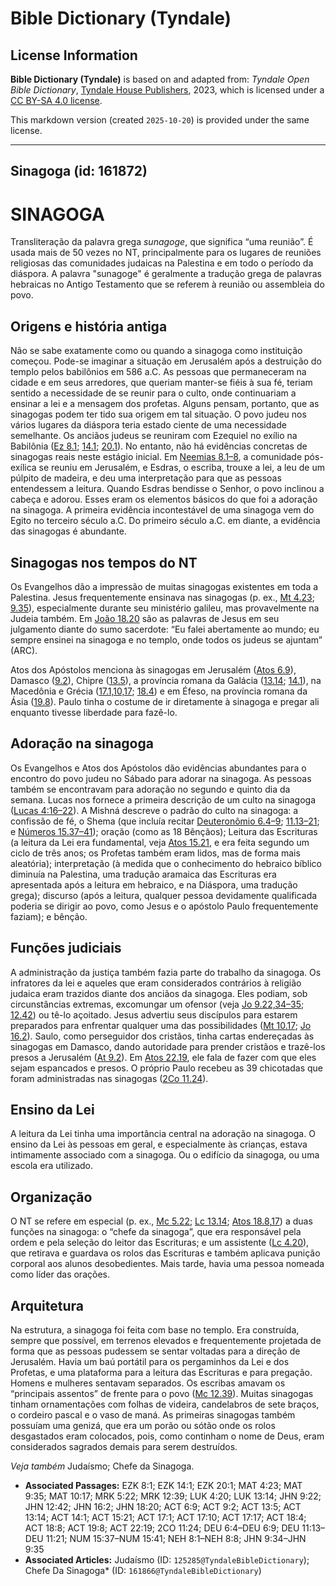 # Bible Dictionary (Tyndale)

## License Information

**Bible Dictionary (Tyndale)** is based on and adapted from: _Tyndale Open Bible Dictionary_, [Tyndale House Publishers](https://tyndaleopenresources.com/), 2023, which is licensed under a [CC BY-SA 4.0 license](https://creativecommons.org/licenses/by-sa/4.0/legalcode.en).

This markdown version (created `2025-10-20`) is provided under the same license.



--------------------------------

## Sinagoga (id: 161872)

SINAGOGA
========

Transliteração da palavra grega *sunagoge*, que significa “uma reunião”. É usada mais de 50 vezes no NT, principalmente para os lugares de reuniões religiosas das comunidades judaicas na Palestina e em todo o período da diáspora. A palavra "sunagoge" é geralmente a tradução grega de palavras hebraicas no Antigo Testamento que se referem à reunião ou assembleia do povo.

Origens e história antiga
-------------------------

Não se sabe exatamente como ou quando a sinagoga como instituição começou. Pode\-se imaginar a situação em Jerusalém após a destruição do templo pelos babilônios em 586 a.C. As pessoas que permaneceram na cidade e em seus arredores, que queriam manter\-se fiéis à sua fé, teriam sentido a necessidade de se reunir para o culto, onde continuariam a ensinar a lei e a mensagem dos profetas. Alguns pensam, portanto, que as sinagogas podem ter tido sua origem em tal situação. O povo judeu nos vários lugares da diáspora teria estado ciente de uma necessidade semelhante. Os anciãos judeus se reuniram com Ezequiel no exílio na Babilônia ([Ez 8\.1](https://ref.ly/Ezek8:1); [14\.1](https://ref.ly/Ezek14:1); [20\.1](https://ref.ly/Ezek20:1)). No entanto, não há evidências concretas de sinagogas reais neste estágio inicial. Em [Neemias 8\.1–8](https://ref.ly/Neh8:1-Neh8:8), a comunidade pós\-exílica se reuniu em Jerusalém, e Esdras, o escriba, trouxe a lei, a leu de um púlpito de madeira, e deu uma interpretação para que as pessoas entendessem a leitura. Quando Esdras bendisse o Senhor, o povo inclinou a cabeça e adorou. Esses eram os elementos básicos do que foi a adoração na sinagoga. A primeira evidência incontestável de uma sinagoga vem do Egito no terceiro século a.C. Do primeiro século a.C. em diante, a evidência das sinagogas é abundante.

Sinagogas nos tempos do NT
--------------------------

Os Evangelhos dão a impressão de muitas sinagogas existentes em toda a Palestina. Jesus frequentemente ensinava nas sinagogas (p. ex., [Mt 4\.23](https://ref.ly/Matt4:23); [9\.35](https://ref.ly/Matt9:35)), especialmente durante seu ministério galileu, mas provavelmente na Judeia também. Em [João 18\.20](https://ref.ly/John18:20) são as palavras de Jesus em seu julgamento diante do sumo sacerdote: “Eu falei abertamente ao mundo; eu sempre ensinei na sinagoga e no templo, onde todos os judeus se ajuntam” (ARC).

Atos dos Apóstolos menciona às sinagogas em Jerusalém ([Atos 6\.9](https://ref.ly/Acts6:9)), Damasco ([9\.2](https://ref.ly/Acts9:2)), Chipre ([13\.5](https://ref.ly/Acts13:5)), a província romana da Galácia ([13\.14](https://ref.ly/Acts13:14); [14\.1](https://ref.ly/Acts14:1)), na Macedônia e Grécia ([17\.1,10,17](https://ref.ly/Acts17:1); [18\.4](https://ref.ly/Acts18:4)) e em Éfeso, na província romana da Ásia ([19\.8](https://ref.ly/Acts19:8)). Paulo tinha o costume de ir diretamente à sinagoga e pregar ali enquanto tivesse liberdade para fazê\-lo.

Adoração na sinagoga
--------------------

Os Evangelhos e Atos dos Apóstolos dão evidências abundantes para o encontro do povo judeu no Sábado para adorar na sinagoga. As pessoas também se encontravam para adoração no segundo e quinto dia da semana. Lucas nos fornece a primeira descrição de um culto na sinagoga ([Lucas 4:16–22](https://ref.ly/Luke4:16-Luke4:22)). A Mishná descreve o padrão do culto na sinagoga: a confissão de fé, o Shema (que incluía recitar [Deuteronômio 6\.4–9](https://ref.ly/Deut6:4-Deut6:9); [11\.13–21](https://ref.ly/Deut11:13-Deut11:21); e [Números 15\.37–41](https://ref.ly/Num15:37-Num15:41)); oração (como as 18 Bênçãos); Leitura das Escrituras (a leitura da Lei era fundamental, veja [Atos 15\.21](https://ref.ly/Acts15:21), e era feita segundo um ciclo de três anos; os Profetas também eram lidos, mas de forma mais aleatória); interpretação (à medida que o conhecimento do hebraico bíblico diminuía na Palestina, uma tradução aramaica das Escrituras era apresentada após a leitura em hebraico, e na Diáspora, uma tradução grega); discurso (após a leitura, qualquer pessoa devidamente qualificada poderia se dirigir ao povo, como Jesus e o apóstolo Paulo frequentemente faziam); e bênção.

Funções judiciais
-----------------

A administração da justiça também fazia parte do trabalho da sinagoga. Os infratores da lei e aqueles que eram considerados contrários à religião judaica eram trazidos diante dos anciãos da sinagoga. Eles podiam, sob circunstâncias extremas, excomungar um ofensor (veja [Jo 9\.22,34–35](https://ref.ly/John9:22); [12\.42](https://ref.ly/John12:42)) ou tê\-lo açoitado. Jesus advertiu seus discípulos para estarem preparados para enfrentar qualquer uma das possibilidades ([Mt 10\.17](https://ref.ly/Matt10:17); [Jo 16\.2](https://ref.ly/John16:2)). Saulo, como perseguidor dos cristãos, tinha cartas endereçadas às sinagogas em Damasco, dando autoridade para prender cristãos e trazê\-los presos a Jerusalém ([At 9\.2](https://ref.ly/Acts9:2)). Em [Atos 22\.19](https://ref.ly/Acts22:19), ele fala de fazer com que eles sejam espancados e presos. O próprio Paulo recebeu as 39 chicotadas que foram administradas nas sinagogas ([2Co 11\.24](https://ref.ly/2Cor11:24)).

Ensino da Lei
-------------

A leitura da Lei tinha uma importância central na adoração na sinagoga. O ensino da Lei às pessoas em geral, e especialmente às crianças, estava intimamente associado com a sinagoga. Ou o edifício da sinagoga, ou uma escola era utilizado.

Organização
-----------

O NT se refere em especial (p. ex., [Mc 5\.22](https://ref.ly/Mark5:22); [Lc 13\.14](https://ref.ly/Luke13:14); [Atos 18\.8](https://ref.ly/Acts18:8),[17](https://ref.ly/Acts18:17)) a duas funções na sinagoga: o “chefe da sinagoga”, que era responsável pela ordem e pela seleção do leitor das Escrituras; e um assistente ([Lc 4\.20](https://ref.ly/Luke4:20)), que retirava e guardava os rolos das Escrituras e também aplicava punição corporal aos alunos desobedientes. Mais tarde, havia uma pessoa nomeada como líder das orações.

Arquitetura
-----------

Na estrutura, a sinagoga foi feita com base no templo. Era construída, sempre que possível, em terrenos elevados e frequentemente projetada de forma que as pessoas pudessem se sentar voltadas para a direção de Jerusalém. Havia um baú portátil para os pergaminhos da Lei e dos Profetas, e uma plataforma para a leitura das Escrituras e para pregação. Homens e mulheres sentavam separados. Os escribas amavam os “principais assentos” de frente para o povo ([Mc 12\.39](https://ref.ly/Mark12:39)). Muitas sinagogas tinham ornamentações com folhas de videira, candelabros de sete braços, o cordeiro pascal e o vaso de maná. As primeiras sinagogas também possuíam uma genizá, que era um porão ou sótão onde os rolos desgastados eram colocados, pois, como continham o nome de Deus, eram considerados sagrados demais para serem destruídos.

*Veja também* Judaísmo; Chefe da Sinagoga.

* **Associated Passages:** EZK 8:1; EZK 14:1; EZK 20:1; MAT 4:23; MAT 9:35; MAT 10:17; MRK 5:22; MRK 12:39; LUK 4:20; LUK 13:14; JHN 9:22; JHN 12:42; JHN 16:2; JHN 18:20; ACT 6:9; ACT 9:2; ACT 13:5; ACT 13:14; ACT 14:1; ACT 15:21; ACT 17:1; ACT 17:10; ACT 17:17; ACT 18:4; ACT 18:8; ACT 19:8; ACT 22:19; 2CO 11:24; DEU 6:4–DEU 6:9; DEU 11:13–DEU 11:21; NUM 15:37–NUM 15:41; NEH 8:1–NEH 8:8; JHN 9:34–JHN 9:35
* **Associated Articles:** Judaísmo (ID: `125285@TyndaleBibleDictionary`); Chefe Da Sinagoga* (ID: `161866@TyndaleBibleDictionary`)

